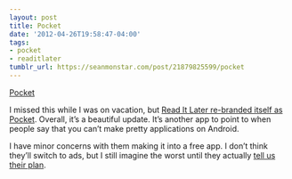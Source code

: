 ```yaml
---
layout: post
title: Pocket
date: '2012-04-26T19:58:47-04:00'
tags:
- pocket
- readitlater
tumblr_url: https://seanmonstar.com/post/21879825599/pocket
---
```

[Pocket](http://getpocket.com)  

I missed this while I was on vacation, but [Read It Later re-branded itself as Pocket](http://www.macstories.net/news/read-it-later-reborn-pocket-saves-everything-for-later/). Overall, it’s a beautiful update. It’s another app to point to when people say that you can’t make pretty applications on Android.

I have minor concerns with them making it into a free app. I don’t think they’ll switch to ads, but I still imagine the worst until they actually [tell us their plan](http://blog.ideashower.com/post/21276590202/why-pocket-went-free).

